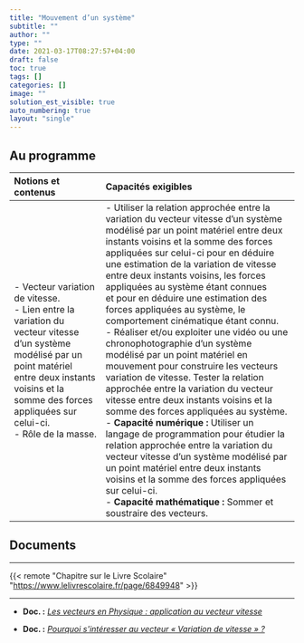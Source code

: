 ```yaml
---
title: "Mouvement d’un système"
subtitle: ""
author: ""
type: ""
date: 2021-03-17T08:27:57+04:00
draft: false
toc: true
tags: []
categories: []
image: ""
solution_est_visible: true
auto_numbering: true
layout: "single"
---
```


## Au programme

| Notions et contenus | Capacités exigibles |
|:----|:----|
| - Vecteur variation de vitesse.<br />- Lien entre la variation du vecteur vitesse d’un système modélisé par un point matériel entre deux instants voisins et la somme des forces appliquées sur celui-ci.<br />- Rôle de la masse. | - Utiliser la relation approchée entre la variation du vecteur vitesse d’un système modélisé par un point matériel entre deux instants voisins et la somme des forces appliquées sur celui-ci  pour en déduire une estimation de la variation de vitesse entre deux instants voisins, les forces appliquées au système étant connues et pour en déduire une estimation des forces appliquées au système, le comportement cinématique étant connu.<br />- Réaliser et/ou exploiter une vidéo ou une chronophotographie d’un système modélisé par un point matériel en mouvement pour construire les vecteurs variation de vitesse. Tester la relation approchée entre la variation du vecteur vitesse entre deux instants voisins et la somme des forces appliquées au système.<br />- **Capacité numérique :** Utiliser un langage de programmation pour étudier la relation approchée entre la variation du vecteur vitesse d’un système modélisé par un point matériel entre deux instants voisins et la somme des forces appliquées sur celui-ci.<br />- **Capacité mathématique :** Sommer et soustraire des vecteurs. |

## Documents

----

{{< remote "Chapitre sur le Livre Scolaire" "https://www.lelivrescolaire.fr/page/6849948" >}}

----

- **Doc. :** [*Les vecteurs en Physique : application au vecteur vitesse*](1-vecteurs)

- **Doc. :** [*Pourquoi s'intéresser au vecteur « Variation de vitesse » ?*](2-variation-vecteur-vitesse)
